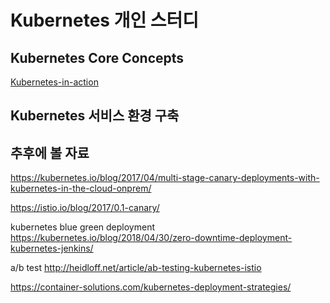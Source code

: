 # Kubernetes 개인 스터디

## Kubernetes Core Concepts
[Kubernetes-in-action](https://github.com/devchloe/deepdives/blob/master/kubernetes.md)

## Kubernetes 서비스 환경 구축


## 추후에 볼 자료
https://kubernetes.io/blog/2017/04/multi-stage-canary-deployments-with-kubernetes-in-the-cloud-onprem/

https://istio.io/blog/2017/0.1-canary/


kubernetes blue green deployment
https://kubernetes.io/blog/2018/04/30/zero-downtime-deployment-kubernetes-jenkins/



a/b test 
http://heidloff.net/article/ab-testing-kubernetes-istio 

https://container-solutions.com/kubernetes-deployment-strategies/ 



